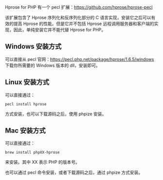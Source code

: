 Hprose for PHP 有一个 pecl 扩展：https://github.com/hprose/hprose-pecl

该扩展包含了 Hprose 序列化和反序列化部分的 C 语言实现，安装它之后可以有效的提高 Hprose 的性能。但是它并不包括 Hprose 远程调用服务器和客户端的实现，因此，单纯安装它并不能代替 Hprose for PHP。

## Windows 安装方式

可以直接从 pecl 官网：https://pecl.php.net/package/hprose/1.6.5/windows 下载你所需要的 Windows 版本的 dll，安装即可。

## Linux 安装方式

可以直接通过：

```
pecl install hprose
```

方式安装，也可以下载源码之后，使用 phpize 安装。

## Mac 安装方式

可以直接通过：

```
brew install phpXX-hprose
```

来安装。其中 XX 表示 PHP 的版本号。

也可以通过 pecl 命令安装，或者下载源码之后，通过 phpize 方式安装。